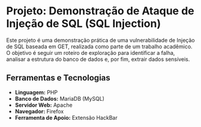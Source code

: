 # Projeto: Demonstração de Ataque de Injeção de SQL (SQL Injection)

Este projeto é uma demonstração prática de uma vulnerabilidade de Injeção de SQL baseada em GET, realizada como parte de um trabalho acadêmico. O objetivo é seguir um roteiro de exploração para identificar a falha, analisar a estrutura do banco de dados e, por fim, extrair dados sensíveis.

## Ferramentas e Tecnologias
* **Linguagem:** PHP
* **Banco de Dados:** MariaDB (MySQL)
* **Servidor Web:** Apache
* **Navegador:** Firefox
* **Ferramenta de Apoio:** Extensão HackBar
